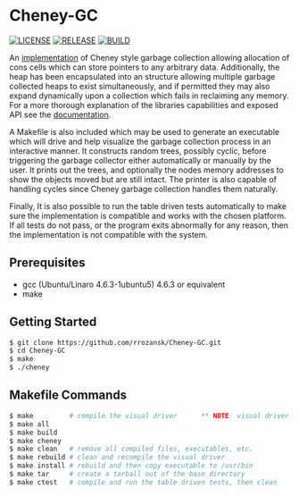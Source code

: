 # Cheney-GC

[![LICENSE](https://img.shields.io/badge/LICENSE-MIT-green.svg)](https://github.com/rrozansk/Cheney-GC/blob/master/LICENSE.txt) [![RELEASE](https://img.shields.io/badge/release-v1-green.svg)](https://github.com/rrozansk/Cheney-GC/releases/tag/v1.0) [![BUILD](https://img.shields.io/badge/release-v2-yellow.svg)]()

An [implementation](https://github.com/rrozansk/Cheney-GC/blob/master/src/cheney.c) of Cheney style garbage collection allowing allocation of cons cells which can store pointers to any arbitrary data. Additionally, the heap has been encapsulated into an structure allowing multiple garbage collected heaps to exist simultaneously, and if permitted they may also expand dynamically upon a collection which fails in reclaiming any memory. For a more thorough explanation of the libraries capabilities and exposed API see the [documentation](https://github.com/rrozansk/Cheney-GC/blob/master/include/cheney.h#L6).

A Makefile is also included which may be used to generate an executable which will drive and help visualize the garbage collection process in an interactive manner. It constructs random trees, possibly cyclic, before triggering the garbage collector either automatically or manually by the user. It prints out the trees, and optionally the nodes memory addresses to show the objects moved but are still intact. The printer is also capable of handling cycles since Cheney garbage collection handles them naturally.

Finally, It is also possible to run the table driven tests automatically to make sure the implementation is compatible and works with the chosen platform. If all tests do not pass, or the program exits abnormally for any reason, then the implementation is not compatible with the system.

## Prerequisites
- gcc (Ubuntu/Linaro 4.6.3-1ubuntu5) 4.6.3 or equivalent
- make

## Getting Started
```sh
$ git clone https://github.com/rrozansk/Cheney-GC.git
$ cd Cheney-GC
$ make
$ ./cheney
```

## Makefile Commands
```sh
$ make         # compile the visual driver      ** NOTE: visual driver is under active development **
$ make all
$ make build
$ make cheney
$ make clean   # remove all compiled files, executables, etc.
$ make rebuild # clean and recompile the visual driver
$ make install # rebuild and then copy executable to /usr/bin
$ make tar     # create a tarball out of the base directory
$ make ctest   # compile and run the table driven tests, then clean
```
